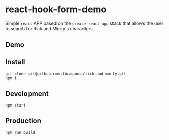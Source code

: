 # react-hook-form-demo

Simple `react` APP based on the `create-react-app` stack that allows the user to search for Rick and Morty's characters. 

## Demo

## Install

```
git clone git@github.com:lbraganca/rick-and-morty.git
npm i
```

## Development

```
npm start
```

## Production

```
npm run build
```